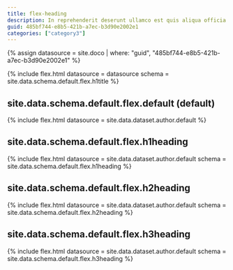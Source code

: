 ```yaml
---
title: flex-heading
description: In reprehenderit deserunt ullamco est quis aliqua officia.Proident minim dolore eu veniam consectetur velit velit sint consectetur aliquip.In consequat ex aliqua eu eu amet voluptate eiusmod enim sunt laborum.Aliqua sit ea sunt laboris id laborum id labore tempor.Excepteur eu ex cupidatat labore aute duis quis eiusmod Lorem ea eiusmod commodo.Officia sunt dolore velit duis culpa do voluptate laboris adipisicing.Culpa aliqua nostrud aliqua excepteur.Quis voluptate adipisicing fugiat dolore ut eu est dolore anim sunt velit laboris proident et.Pariatur tempor id eu cillum officia eiusmod dolore nisi elit esse in exercitation.
guid: 485bf744-e8b5-421b-a7ec-b3d90e2002e1
categories: ["category3"]
---
```

<!-- v1.2.121 pages/includes/flex-title.md-->

{% assign datasource = site.doco | where: "guid", "485bf744-e8b5-421b-a7ec-b3d90e2002e1" %}

{% include flex.html datasource = datasource
                     schema = site.data.schema.default.flex.h1title %}

## site.data.schema.default.flex.default (default)

{% include flex.html datasource = site.data.dataset.author.default %}

## site.data.schema.default.flex.h1heading

{% include flex.html datasource = site.data.dataset.author.default
                       schema = site.data.schema.default.flex.h1heading %}

## site.data.schema.default.flex.h2heading

{% include flex.html datasource = site.data.dataset.author.default
                     schema = site.data.schema.default.flex.h2heading %}

## site.data.schema.default.flex.h3heading

{% include flex.html datasource = site.data.dataset.author.default
                       schema = site.data.schema.default.flex.h3heading %}
